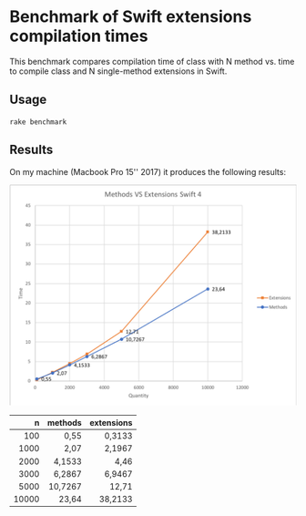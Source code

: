 # Benchmark of Swift extensions compilation times

This benchmark compares compilation time of class with N method vs. time to compile class and N single-method extensions in Swift.

## Usage

```
rake benchmark
```

## Results

On my machine (Macbook Pro 15'' 2017) it produces the following results:

![Benchmark results](results_chart.png?raw=true "Compilation times")

| n | methods | extensions |
| ---: | ---: | ---: |
|100 | 0,55 | 0,3133 |
|1000 | 2,07 | 2,1967 |
|2000 | 4,1533 | 4,46 |
|3000 | 6,2867 | 6,9467 |
|5000 | 10,7267 | 12,71 |
|10000| 23,64 | 38,2133 |
